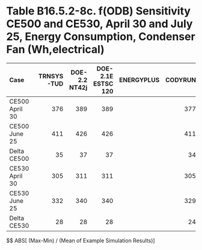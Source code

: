 # Table B16.5.2-8c. f(ODB) Sensitivity CE500 and CE530, April 30 and July 25, Energy Consumption, Condenser Fan (Wh,electrical)
| Case           | TRNSYS-TUD | DOE-2.2 NT42j | DOE-2.1E ESTSC 120 | ENERGYPLUS | CODYRUN | HOT3000 |     | Min | Max | Mean | Dev % $$ |     | TEST 0.0.0 | 
|:-------------- | ----------:| -------------:| ------------------:| ----------:| -------:| -------:| ---:| ---:| ---:| ----:| --------:| ---:| ----------:| 
| CE500 April 30 |        376 |           389 |                389 |            |     377 |     391 |     | 376 | 391 |  385 |      3.9 |     |        389 | 
| CE500 June 25  |        411 |           426 |                426 |            |     411 |     424 |     | 411 | 426 |  420 |      3.6 |     |        426 | 
| Delta CE500    |         35 |            37 |                 37 |            |      34 |      33 |     |  33 |  37 |   35 |     12.0 |     |         37 | 
| CE530 April 30 |        305 |           311 |                311 |            |     305 |     314 |     | 305 | 314 |  309 |      3.1 |     |        311 | 
| CE530 June 25  |        332 |           340 |                340 |            |     329 |     340 |     | 329 | 340 |  336 |      3.2 |     |        340 | 
| Delta CE530    |         28 |            28 |                 28 |            |      24 |      26 |     |  24 |  28 |   27 |     17.0 |     |         28 | 

$$ ABS[ (Max-Min) / (Mean of Example Simulation Results)]


